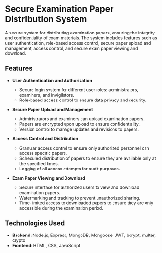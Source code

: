 # Secure Examination Paper Distribution System

A secure system for distributing examination papers, ensuring the integrity and confidentiality of exam materials. The system includes features such as user authentication, role-based access control, secure paper upload and management, access control, and secure exam paper viewing and download.

## Features

- **User Authentication and Authorization**
  - Secure login system for different user roles: administrators, examiners, and invigilators.
  - Role-based access control to ensure data privacy and security.

- **Secure Paper Upload and Management**
  - Administrators and examiners can upload examination papers.
  - Papers are encrypted upon upload to ensure confidentiality.
  - Version control to manage updates and revisions to papers.

- **Access Control and Distribution**
  - Granular access control to ensure only authorized personnel can access specific papers.
  - Scheduled distribution of papers to ensure they are available only at the specified times.
  - Logging of all access attempts for audit purposes.

- **Exam Paper Viewing and Download**
  - Secure interface for authorized users to view and download examination papers.
  - Watermarking and tracking to prevent unauthorized sharing.
  - Time-limited access to downloaded papers to ensure they are only accessible during the examination period.

## Technologies Used

- **Backend**: Node.js, Express, MongoDB, Mongoose, JWT, bcrypt, multer, crypto
- **Frontend**: HTML, CSS, JavaScript

